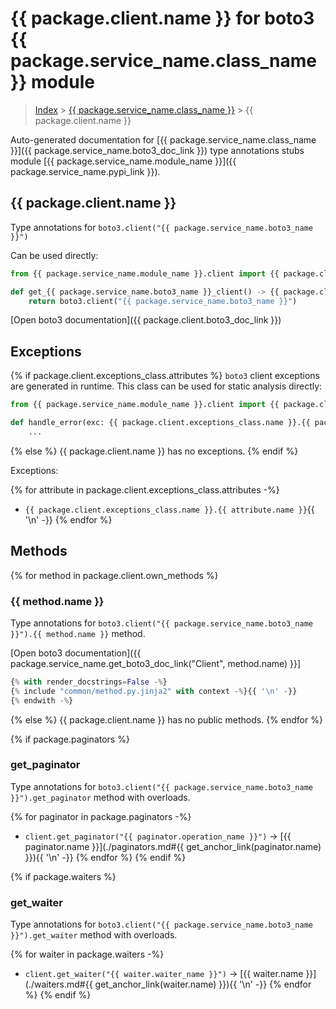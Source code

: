# {{ package.client.name }} for boto3 {{ package.service_name.class_name }} module

> [Index](../README.md) > [{{ package.service_name.class_name }}](./README.md) > {{ package.client.name }}

Auto-generated documentation for [{{ package.service_name.class_name }}]({{ package.service_name.boto3_doc_link }})
type annotations stubs module [{{ package.service_name.module_name }}]({{ package.service_name.pypi_link }}).

## {{ package.client.name }}

Type annotations for `boto3.client("{{ package.service_name.boto3_name }}")`

Can be used directly:

```python
from {{ package.service_name.module_name }}.client import {{ package.client.name }}

def get_{{ package.service_name.boto3_name }}_client() -> {{ package.client.name }}:
    return boto3.client("{{ package.service_name.boto3_name }}")
```

[Open boto3 documentation]({{ package.client.boto3_doc_link }})

## Exceptions

{% if package.client.exceptions_class.attributes %}
`boto3` client exceptions are generated in runtime. This class can be used for static analysis directly:

```python
from {{ package.service_name.module_name }}.client import {{ package.client.exceptions_class.name }}

def handle_error(exc: {{ package.client.exceptions_class.name }}.{{ package.client.exceptions_class.attributes[0].name }}) -> None:
    ...
```
{% else %}
{{ package.client.name }} has no exceptions.
{% endif %}

Exceptions:

{% for attribute in package.client.exceptions_class.attributes -%}
- `{{ package.client.exceptions_class.name }}.{{ attribute.name }}`{{ '\n' -}}
{% endfor %}

## Methods

{% for method in package.client.own_methods %}
### {{ method.name }}

Type annotations for `boto3.client("{{ package.service_name.boto3_name }}").{{ method.name }}` method.

[Open boto3 documentation]({{ package.service_name.get_boto3_doc_link("Client", method.name) }}]

```python
{% with render_docstrings=False -%}
{% include "common/method.py.jinja2" with context -%}{{ '\n' -}}
{% endwith -%}
```
{% else %}
{{ package.client.name }} has no public methods.
{% endfor %}

{% if package.paginators %}
### get_paginator

Type annotations for `boto3.client("{{ package.service_name.boto3_name }}").get_paginator` method with overloads.

{% for paginator in package.paginators -%}
- `client.get_paginator("{{ paginator.operation_name }}")` -> [{{ paginator.name }}](./paginators.md#{{ get_anchor_link(paginator.name) }}){{ '\n' -}}
{% endfor %}
{% endif %}

{% if package.waiters %}
### get_waiter

Type annotations for `boto3.client("{{ package.service_name.boto3_name }}").get_waiter` method with overloads.

{% for waiter in package.waiters -%}
- `client.get_waiter("{{ waiter.waiter_name }}")` -> [{{ waiter.name }}](./waiters.md#{{ get_anchor_link(waiter.name) }}){{ '\n' -}}
{% endfor %}
{% endif %}
